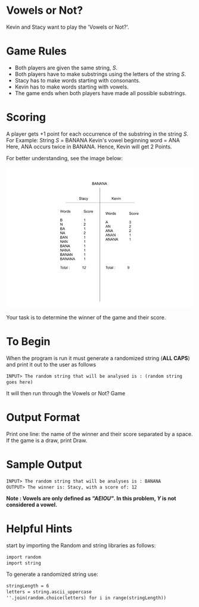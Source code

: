 # Vowels or Not?

Kevin and Stacy want to play the 'Vowels or Not?'.

# Game Rules
- Both players are given the same string, *S*.
- Both players have to make substrings using the letters of the string *S*.
- Stacy has to make words starting with consonants.
- Kevin has to make words starting with vowels.
- The game ends when both players have made all possible substrings.

# Scoring
A player gets +1 point for each occurrence of the substring in the string *S*.
For Example:
String *S* = BANANA
Kevin's vowel beginning word = ANA
Here, ANA occurs twice in BANANA. Hence, Kevin will get 2 Points. 

For better understanding, see the image below: 

![alt text](https://github.com/BloodRaine/IntroToCS_Assignments/blob/master/figure.png)

Your task is to determine the winner of the game and their score.

# To Begin
When the program is run it must generate a randomized string (**ALL CAPS**) and print it out to the user as follows
```
INPUT> The random string that will be analysed is : (random string goes here)
```
It will then run through the Vowels or Not? Game

# Output Format
Print one line: the name of the winner and their score separated by a space.
If the game is a draw, print Draw.

# Sample Output
```
INPUT> The random string that will be analyses is : BANANA
OUTPUT> The winner is: Stacy, with a score of: 12
```

**Note : Vowels are only defined as *"AEIOU"*. In this problem, *Y* is not considered a vowel.**

# Helpful Hints
start by importing the Random and string libraries as follows:
```
import random
import string
```

To generate a randomized string use:
```
stringLength = 6
letters = string.ascii_uppercase
''.join(random.choice(letters) for i in range(stringLength))
```
